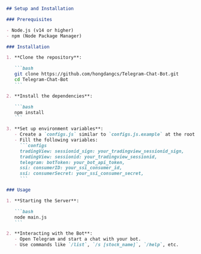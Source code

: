 ````markdown
## Setup and Installation

### Prerequisites

- Node.js (v14 or higher)
- npm (Node Package Manager)

### Installation

1. **Clone the repository**:

   ```bash
   git clone https://github.com/hongdangcs/Telegram-Chat-Bot.git
   cd Telegram-Chat-Bot
   ```

2. **Install the dependencies**:

   ```bash
   npm install
   ```

3. **Set up environment variables**:
   - Create a `configs.js` similar to `configs.js.example` at the root directory with your configuration.
   - Fill the following variables:
     ```configs
     tradingView: sessionid_sign: your_tradingview_sessionid_sign,
     tradingView: sessionid: your_tradingview_sessionid,
     telegram: botToken: your_bot_api_token,
     ssi: consumerID: your_ssi_consumer_id,
     ssi: consumerSecret: your_ssi_consumer_secret,
     ```

### Usage

1. **Starting the Server**:

   ```bash
   node main.js
   ```

2. **Interacting with the Bot**:
   - Open Telegram and start a chat with your bot.
   - Use commands like `/list`, `/s [stock_name]`, `/help`, etc.
````
